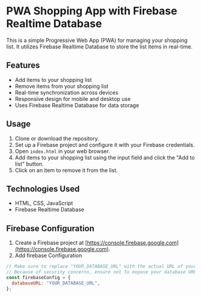 # PWA Shopping App with Firebase Realtime Database

This is a simple Progressive Web App (PWA) for managing your shopping list. It utilizes Firebase Realtime Database to store the list items in real-time.

## Features

- Add items to your shopping list
- Remove items from your shopping list
- Real-time synchronization across devices
- Responsive design for mobile and desktop use
- Uses Firebase Realtime Database for data storage

## Usage

1. Clone or download the repository.
2. Set up a Firebase project and configure it with your Firebase credentials.
3. Open `index.html` in your web browser.
4. Add items to your shopping list using the input field and click the "Add to list" button.
5. Click on an item to remove it from the list.

## Technologies Used

- HTML, CSS, JavaScript
- Firebase Realtime Database

## Firebase Configuration

1. Create a Firebase project at [https://console.firebase.google.com](https://console.firebase.google.com).
2. Add firebase Configuration

```javascript
// Make sure to replace "YOUR_DATABASE_URL" with the actual URL of your Firebase Realtime Database.
// Because of security concerns, ensure not to expose your database URL publicly.
const firebaseConfig = {
  databaseURL: "YOUR_DATABASE_URL",
};
```
